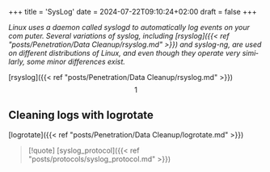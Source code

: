 +++
title = 'SysLog'
date = 2024-07-22T09:10:24+02:00
draft = false
+++

*Linux uses a daemon called syslogd to automatically log events on  your com­
puter. Several variations of syslog, including [rsyslog]({{< ref "posts/Penetration/Data Cleanup/rsyslog.md" >}}) and syslog-ng, are used
on different distributions of Linux, and even though they operate very simi­larly, some minor differences exist.*

[rsyslog]({{< ref "posts/Penetration/Data Cleanup/rsyslog.md" >}})
$$1$$

## Cleaning logs with logrotate

[logrotate]({{< ref "posts/Penetration/Data Cleanup/logrotate.md" >}})




>[!quote] [syslog_protocol]({{< ref "posts/protocols/syslog_protocol.md" >}})